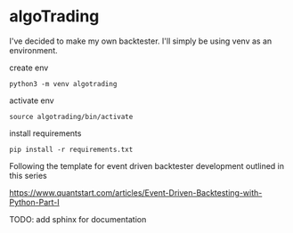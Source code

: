 # algoTrading

I've decided to make my own backtester. I'll simply be using venv as an environment.

create env 

`python3 -m venv algotrading`

activate env

`source algotrading/bin/activate`

install requirements

`pip install -r requirements.txt`

Following the template for event driven backtester development outlined in this series

https://www.quantstart.com/articles/Event-Driven-Backtesting-with-Python-Part-I

TODO: add sphinx for documentation
